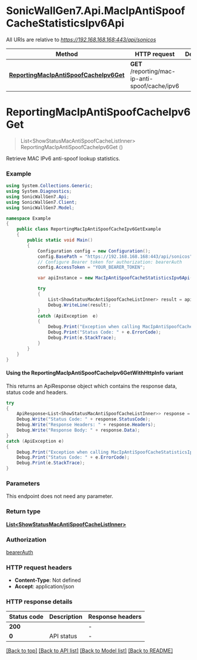 # SonicWallGen7.Api.MacIpAntiSpoofCacheStatisticsIpv6Api

All URIs are relative to *https://192.168.168.168:443/api/sonicos*

| Method | HTTP request | Description |
|--------|--------------|-------------|
| [**ReportingMacIpAntiSpoofCacheIpv6Get**](MacIpAntiSpoofCacheStatisticsIpv6Api.md#reportingmacipantispoofcacheipv6get) | **GET** /reporting/mac-ip-anti-spoof/cache/ipv6 |  |

<a id="reportingmacipantispoofcacheipv6get"></a>
# **ReportingMacIpAntiSpoofCacheIpv6Get**
> List&lt;ShowStatusMacAntiSpoofCacheListInner&gt; ReportingMacIpAntiSpoofCacheIpv6Get ()



Retrieve MAC IPv6 anti-spoof lookup statistics.

### Example
```csharp
using System.Collections.Generic;
using System.Diagnostics;
using SonicWallGen7.Api;
using SonicWallGen7.Client;
using SonicWallGen7.Model;

namespace Example
{
    public class ReportingMacIpAntiSpoofCacheIpv6GetExample
    {
        public static void Main()
        {
            Configuration config = new Configuration();
            config.BasePath = "https://192.168.168.168:443/api/sonicos";
            // Configure Bearer token for authorization: bearerAuth
            config.AccessToken = "YOUR_BEARER_TOKEN";

            var apiInstance = new MacIpAntiSpoofCacheStatisticsIpv6Api(config);

            try
            {
                List<ShowStatusMacAntiSpoofCacheListInner> result = apiInstance.ReportingMacIpAntiSpoofCacheIpv6Get();
                Debug.WriteLine(result);
            }
            catch (ApiException  e)
            {
                Debug.Print("Exception when calling MacIpAntiSpoofCacheStatisticsIpv6Api.ReportingMacIpAntiSpoofCacheIpv6Get: " + e.Message);
                Debug.Print("Status Code: " + e.ErrorCode);
                Debug.Print(e.StackTrace);
            }
        }
    }
}
```

#### Using the ReportingMacIpAntiSpoofCacheIpv6GetWithHttpInfo variant
This returns an ApiResponse object which contains the response data, status code and headers.

```csharp
try
{
    ApiResponse<List<ShowStatusMacAntiSpoofCacheListInner>> response = apiInstance.ReportingMacIpAntiSpoofCacheIpv6GetWithHttpInfo();
    Debug.Write("Status Code: " + response.StatusCode);
    Debug.Write("Response Headers: " + response.Headers);
    Debug.Write("Response Body: " + response.Data);
}
catch (ApiException e)
{
    Debug.Print("Exception when calling MacIpAntiSpoofCacheStatisticsIpv6Api.ReportingMacIpAntiSpoofCacheIpv6GetWithHttpInfo: " + e.Message);
    Debug.Print("Status Code: " + e.ErrorCode);
    Debug.Print(e.StackTrace);
}
```

### Parameters
This endpoint does not need any parameter.
### Return type

[**List&lt;ShowStatusMacAntiSpoofCacheListInner&gt;**](ShowStatusMacAntiSpoofCacheListInner.md)

### Authorization

[bearerAuth](../README.md#bearerAuth)

### HTTP request headers

 - **Content-Type**: Not defined
 - **Accept**: application/json


### HTTP response details
| Status code | Description | Response headers |
|-------------|-------------|------------------|
| **200** |  |  -  |
| **0** | API status |  -  |

[[Back to top]](#) [[Back to API list]](../README.md#documentation-for-api-endpoints) [[Back to Model list]](../README.md#documentation-for-models) [[Back to README]](../README.md)

